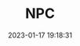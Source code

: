 ---
layout: post
title: NPC
date: 2023-01-17 19:18:31
description: This is the learning note for NPC.
redirect: /assets/pdf/NPC.pdf
tags: aads
categories: study ucph
Related_posts: true
img: assets/img/NPC.png
---